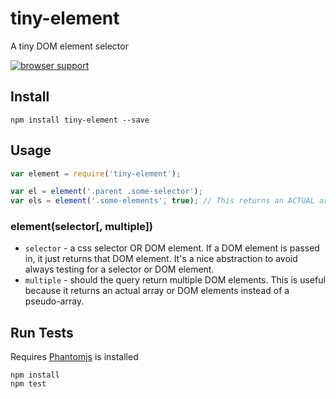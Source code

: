 # tiny-element
 
A tiny DOM element selector

[![browser support](https://ci.testling.com/scottcorgan/tiny-element.png)](https://ci.testling.com/scottcorgan/tiny-element)
 
## Install
 
```
npm install tiny-element --save
```
 
## Usage
 
```js
var element = require('tiny-element');

var el = element('.parent .some-selector');
var els = element('.some-elements', true); // This returns an ACTUAL array of DOM elements
```

### element(selector[, multiple])

* `selector` - a css selector OR DOM element. If a DOM element is passed in, it just returns that DOM element. It's a nice abstraction to avoid always testing for a selector or DOM element.
* `multiple` - should the query return multiple DOM elements. This is useful because it returns an actual array or DOM elements instead of a pseudo-array.
 
## Run Tests
 
Requires [Phantomjs](phantomjs.org/download.html) is installed
 
```
npm install
npm test
```